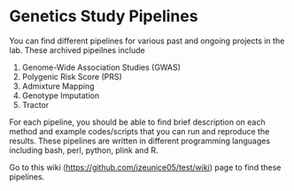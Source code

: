 # Genetics Study Pipelines

You can find different pipelines for various past and ongoing projects in the lab. These archived pipeilnes include

1. Genome-Wide Association Studies (GWAS)
2. Polygenic Risk Score (PRS)
3. Admixture Mapping
4. Genotype Imputation
5. Tractor

For each pipeline, you should be able to find brief description on each method and example codes/scripts that you can run and reproduce the results. These pipelines are written in different programming languages including bash, perl, python, plink and R.

Go to this wiki (https://github.com/izeunice05/test/wiki) page to find these pipelines.



